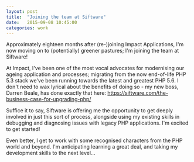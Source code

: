 ```yaml
---
layout: post
title:  "Joining the team at Siftware"
date:   2015-09-08 10:45:00
categories: work
---
```

Approximately eighteen months after (re-)joining Impact Applications, I'm now moving on to (potentially) greener
pastures; I'm joining the team at Siftware!

At Impact, I've been one of the most vocal advocates for modernising our ageing application and processes; migrating
from the now end-of-life PHP 5.3 stack we've been running towards the latest and greatest PHP 5.6. I don't need to
wax lyrical about the benefits of doing so - my new boss, Darren Beale, has done exactly that here:
https://siftware.com/the-business-case-for-upgrading-php/

Suffice it to say, Siftware is offering me the opportunity to get deeply involved in just this sort of process,
alongside using my existing skills in debugging and diagnosing issues with legacy PHP applications. I'm excited to
get started!

Even better, I get to work with some recognised characters from the PHP world and beyond. I'm anticipating learning
a great deal, and taking my development skills to the next level...
